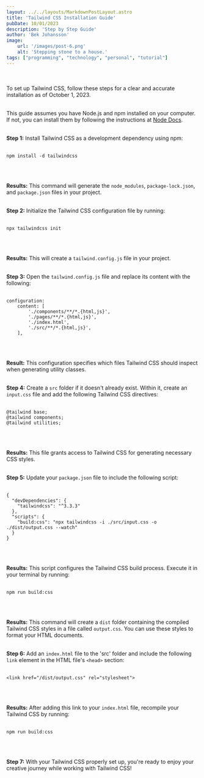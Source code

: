 ```yaml
---
layout: ../../layouts/MarkdownPostLayout.astro
title: 'Tailwind CSS Installation Guide'
pubDate: 10/01/2023
description: 'Step by Step Guide'
author: 'Bek Johansson'
image:
    url: '/images/post-6.png'
    alt: 'Stepping stone to a house.'
tags: ["programming", "technology", "personal", "tutorial"]
---
```

<br/>
<br/>
To set up Tailwind CSS, follow these steps for a clear and accurate installation as of October 1, 2023. 
<br/>
<br/>

This guide assumes you have Node.js and npm installed on your computer. If not, you can install them by following the instructions at [Node Docs](https://nodejs.org/en/docs).
<br/>
<br/>

**Step 1:** Install Tailwind CSS as a development dependency using npm:
<br/>
<br/>
```
npm install -d tailwindcss
```
<br/>
<br/>

**Results:** This command will generate the `node_modules`, `package-lock.json`, and `package.json` files in your project.
<br/>
<br/>

**Step 2:** Initialize the Tailwind CSS configuration file by running:
<br/>
<br/>
```
npx tailwindcss init
```
<br/>
<br/>

**Results:** This will create a `tailwind.config.js` file in your project.
<br/>
<br/>

**Step 3:** Open the `tailwind.config.js` file and replace its content with the following:
<br/>
<br/>
```
configuration:
    content: [
        './components/**/*.{html,js}',
        './pages/**/*.{html,js}',
        './index.html',
        './src/**/*.{html,js}',
    ],
```
<br/>
<br/>

**Result:** This configuration specifies which files Tailwind CSS should inspect when generating utility classes.
<br/>
<br/>

**Step 4:** Create a `src` folder if it doesn't already exist. Within it, create an `input.css` file and add the following Tailwind CSS directives:
<br/>
<br/>
```
@tailwind base;
@tailwind components;
@tailwind utilities;
```
<br/>
<br/>

**Results:** This file grants access to Tailwind CSS for generating necessary CSS styles.
<br/>
<br/>

**Step 5:** Update your `package.json` file to include the following script:
<br/>
<br/>

```
{
  "devDependencies": {
    "tailwindcss": "^3.3.3"
  },
  "scripts": {
    "build:css": "npx tailwindcss -i ./src/input.css -o ./dist/output.css --watch"
  }
}
```
<br/>
<br/>

**Results:** This script configures the Tailwind CSS build process. Execute it in your terminal by running:
<br/>
<br/>

```
npm run build:css
```
<br/>
<br/>

**Results:** This command will create a `dist` folder containing the compiled Tailwind CSS styles in a file called `output.css`. You can use these styles to format your HTML documents.
<br/>
<br/>

**Step 6:** Add an `index.html` file to the 'src' folder and include the following `link` element in the HTML file's `<head>` section:
<br/>
<br/>
```
<link href="/dist/output.css" rel="stylesheet">
```
<br/>
<br/>

**Results:** After adding this link to your `index.html` file, recompile your Tailwind CSS by running:
<br/>
<br/>
```
npm run build:css
```
<br/>
<br/>

**Step 7:** With your Tailwind CSS properly set up, you're ready to enjoy your creative journey while working with Tailwind CSS!